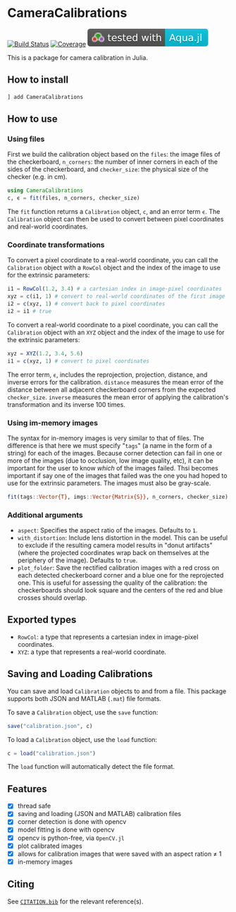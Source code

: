 # CameraCalibrations

[![Build Status](https://github.com/yakir12/CameraCalibrations.jl/actions/workflows/CI.yml/badge.svg?branch=main)](https://github.com/yakir12/CameraCalibrations.jl/actions/workflows/CI.yml?query=branch%3Amain)
[![Coverage](https://codecov.io/gh/yakir12/CameraCalibrations.jl/branch/main/graph/badge.svg)](https://codecov.io/gh/yakir12/CameraCalibrations.jl)
[![Aqua](https://raw.githubusercontent.com/JuliaTesting/Aqua.jl/master/badge.svg)](https://github.com/JuliaTesting/Aqua.jl)

This is a package for camera calibration in Julia.

## How to install
```julia
] add CameraCalibrations
```

## How to use
### Using files

First we build the calibration object based on the `files`: the image files of the checkerboard, `n_corners`: the number of inner corners in each of the sides of the checkerboard, and `checker_size`: the physical size of the checker (e.g. in cm).

```julia
using CameraCalibrations
c, ϵ = fit(files, n_corners, checker_size)
```

The `fit` function returns a `Calibration` object, `c`, and an error term `ϵ`. The `Calibration` object can then be used to convert between pixel coordinates and real-world coordinates.

### Coordinate transformations

To convert a pixel coordinate to a real-world coordinate, you can call the `Calibration` object with a `RowCol` object and the index of the image to use for the extrinsic parameters:

```julia
i1 = RowCol(1.2, 3.4) # a cartesian index in image-pixel coordinates
xyz = c(i1, 1) # convert to real-world coordinates of the first image
i2 = c(xyz, 1) # convert back to pixel coordinates
i2 ≈ i1 # true
```

To convert a real-world coordinate to a pixel coordinate, you can call the `Calibration` object with an `XYZ` object and the index of the image to use for the extrinsic parameters:

```julia
xyz = XYZ(1.2, 3.4, 5.6)
i1 = c(xyz, 1) # convert to pixel coordinates
```

The error term, `ϵ`, includes the reprojection, projection, distance, and inverse errors for the calibration. `distance` measures the mean error of the distance between all adjacent checkerboard corners from the expected `checker_size`. `inverse` measures the mean error of applying the calibration's transformation and its inverse 100 times.

### Using im-memory images
The syntax for in-memory images is very similar to that of files. The difference is that here we must specify "`tags`" (a name in the form of a string) for each of the images. Because corner detection can fail in one or more of the images (due to occlusion, low image quality, etc), it can be important for the user to know *which* of the images failed. Thsi becomes important if say one of the images that failed was the one you had hoped to use for the extrinsic parameters. The images must also be gray-scale.

```julia
fit(tags::Vector{T}, imgs::Vector{Matrix{S}}, n_corners, checker_size) where {T <: AbstractString, S <: Gray}
```

### Additional arguments
- `aspect`: Specifies the aspect ratio of the images. Defaults to `1`.
- `with_distortion`: Include lens distortion in the model. This can be useful to exclude if the resulting camera model results in "donut artifacts" (where the projected coordinates wrap back on themselves at the periphery of the image). Defaults to `true`.
- `plot_folder`: Save the rectified calibration images with a red cross on each detected checkerboard corner and a blue one for the reprojected one. This is useful for assessing the quality of the calibration: the checkerboards should look square and the centers of the red and blue crosses should overlap.

## Exported types
- `RowCol`: a type that represents a cartesian index in image-pixel coordinates.
- `XYZ`: a type that represents a real-world coordinate.

## Saving and Loading Calibrations

You can save and load `Calibration` objects to and from a file. This package supports both JSON and MATLAB (`.mat`) file formats.

To save a `Calibration` object, use the `save` function:
```julia
save("calibration.json", c)
```

To load a `Calibration` object, use the `load` function:
```julia
c = load("calibration.json")
```

The `load` function will automatically detect the file format.

## Features
- [x] thread safe
- [x] saving and loading (JSON and MATLAB) calibration files
- [x] corner detection is done with opencv
- [x] model fitting is done with opencv
- [x] opencv is python-free, via `OpenCV.jl`
- [x] plot calibrated images
- [x] allows for calibration images that were saved with an aspect ration ≠ 1
- [x] in-memory images

## Citing
See [`CITATION.bib`](CITATION.bib) for the relevant reference(s).
